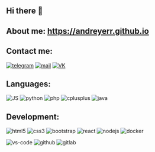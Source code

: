 ## Hi there 👋

## About me: <a href="https://andreyerr.github.io" target="_blank">https://andreyerr.github.io</a>

## Contact me:
<a href="https://t.me/andrierr" target="_blank">![telegram](https://img.shields.io/badge/telegram-26A5E4?style=for-the-badge&logo=telegram&logoColor=white)</a>
<a href="mailto:a9165185808@gmail.com" target="_blank">![mail](https://img.shields.io/badge/mail-EA4335?style=for-the-badge&logo=gmail&logoColor=white)</a>
<a href="https://vk.com/rlo1999" target="_blank">![VK](https://img.shields.io/badge/vk-0077FF?style=for-the-badge&logo=vk&logoColor=white)</a>

## Languages:

![JS](https://img.shields.io/badge/Java%20Script-F7DF1E?style=for-the-badge&logo=javascript&logoColor=white)
![python](https://img.shields.io/badge/python-3776AB?style=for-the-badge&logo=python&logoColor=white)
![php](https://img.shields.io/badge/php-777BB4?style=for-the-badge&logo=php&logoColor=white)
![cplusplus](https://img.shields.io/badge/c++-00599C?style=for-the-badge&logo=cplusplus&logoColor=white)
![java](https://img.shields.io/badge/java-FC6A31?style=for-the-badge&logoColor=white)

## Development:

![html5](https://img.shields.io/badge/html5-1572B6?style=for-the-badge&logo=html5&logoColor=white)
![css3](https://img.shields.io/badge/css3-3776AB?style=for-the-badge&logo=css3&logoColor=white)
![bootstrap](https://img.shields.io/badge/bootstrap-7952B3?style=for-the-badge&logo=bootstrap&logoColor=white)
![react](https://img.shields.io/badge/react-20232A?style=for-the-badge&logo=react&logoColor=white)
![nodejs](https://img.shields.io/badge/nodejs-5FA04E?style=for-the-badge&logo=nodedotjs&logoColor=white)
![docker](https://img.shields.io/badge/docker-2496ED?style=for-the-badge&logo=docker&logoColor=white)
<!-- ![kubernetes](https://img.shields.io/badge/kubernetes-326CE5?style=for-the-badge&logo=kubernetes&logoColor=white) -->
![vs-code](https://img.shields.io/badge/VS_Code-007ACC?style=for-the-badge&logo=Visual-Studio-Code&logoColor=white)
![github](https://img.shields.io/badge/github-181717?style=for-the-badge&logo=github&logoColor=white)
![gitlab](https://img.shields.io/badge/gitlab-FC6D26?style=for-the-badge&logo=gitlab&logoColor=white)
